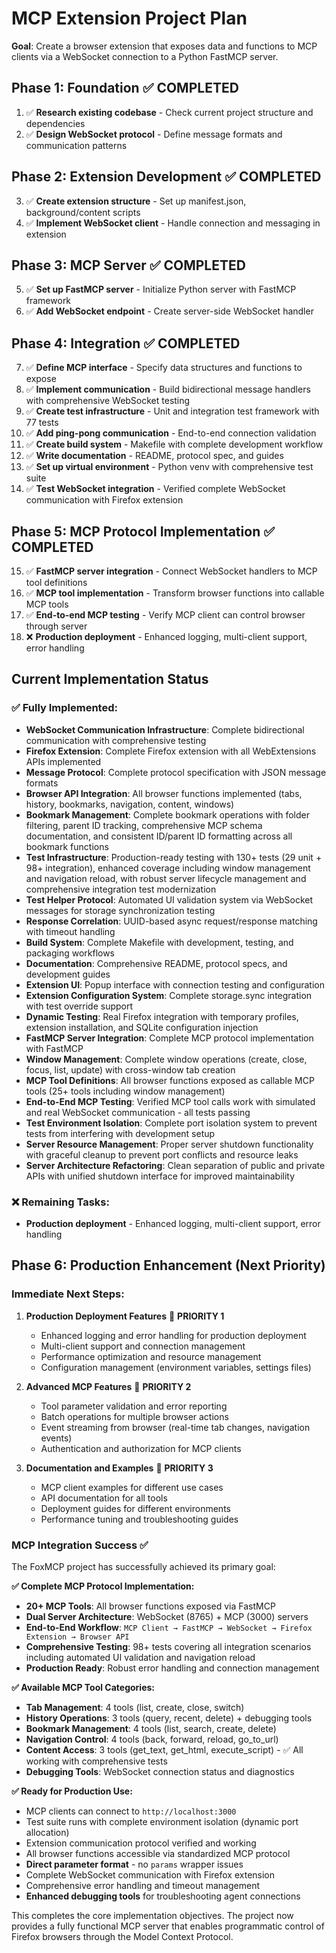 # MCP Extension Project Plan

**Goal**: Create a browser extension that exposes data and functions to MCP clients via a WebSocket connection to a Python FastMCP server.

## Phase 1: Foundation ✅ **COMPLETED**
1. ✅ **Research existing codebase** - Check current project structure and dependencies
2. ✅ **Design WebSocket protocol** - Define message formats and communication patterns

## Phase 2: Extension Development ✅ **COMPLETED**
3. ✅ **Create extension structure** - Set up manifest.json, background/content scripts
4. ✅ **Implement WebSocket client** - Handle connection and messaging in extension

## Phase 3: MCP Server ✅ **COMPLETED**
5. ✅ **Set up FastMCP server** - Initialize Python server with FastMCP framework
6. ✅ **Add WebSocket endpoint** - Create server-side WebSocket handler

## Phase 4: Integration ✅ **COMPLETED**
7. ✅ **Define MCP interface** - Specify data structures and functions to expose
8. ✅ **Implement communication** - Build bidirectional message handlers with comprehensive WebSocket testing
9. ✅ **Create test infrastructure** - Unit and integration test framework with 77 tests
10. ✅ **Add ping-pong communication** - End-to-end connection validation
11. ✅ **Create build system** - Makefile with complete development workflow
12. ✅ **Write documentation** - README, protocol spec, and guides
13. ✅ **Set up virtual environment** - Python venv with comprehensive test suite
14. ✅ **Test WebSocket integration** - Verified complete WebSocket communication with Firefox extension

## Phase 5: MCP Protocol Implementation ✅ **COMPLETED**
15. ✅ **FastMCP server integration** - Connect WebSocket handlers to MCP tool definitions
16. ✅ **MCP tool implementation** - Transform browser functions into callable MCP tools  
17. ✅ **End-to-end MCP testing** - Verify MCP client can control browser through server
18. ❌ **Production deployment** - Enhanced logging, multi-client support, error handling

## Current Implementation Status

### ✅ **Fully Implemented**:
- **WebSocket Communication Infrastructure**: Complete bidirectional communication with comprehensive testing
- **Firefox Extension**: Complete Firefox extension with all WebExtensions APIs implemented
- **Message Protocol**: Complete protocol specification with JSON message formats  
- **Browser API Integration**: All browser functions implemented (tabs, history, bookmarks, navigation, content, windows)
- **Bookmark Management**: Complete bookmark operations with folder filtering, parent ID tracking, comprehensive MCP schema documentation, and consistent ID/parent ID formatting across all bookmark functions
- **Test Infrastructure**: Production-ready testing with 130+ tests (29 unit + 98+ integration), enhanced coverage including window management and navigation reload, with robust server lifecycle management and comprehensive integration test modernization
- **Test Helper Protocol**: Automated UI validation system via WebSocket messages for storage synchronization testing
- **Response Correlation**: UUID-based async request/response matching with timeout handling
- **Build System**: Complete Makefile with development, testing, and packaging workflows
- **Documentation**: Comprehensive README, protocol specs, and development guides
- **Extension UI**: Popup interface with connection testing and configuration
- **Extension Configuration System**: Complete storage.sync integration with test override support
- **Dynamic Testing**: Real Firefox integration with temporary profiles, extension installation, and SQLite configuration injection
- **FastMCP Server Integration**: Complete MCP protocol implementation with FastMCP
- **Window Management**: Complete window operations (create, close, focus, list, update) with cross-window tab creation
- **MCP Tool Definitions**: All browser functions exposed as callable MCP tools (25+ tools including window management)
- **End-to-End MCP Testing**: Verified MCP tool calls work with simulated and real WebSocket communication - all tests passing
- **Test Environment Isolation**: Complete port isolation system to prevent tests from interfering with development setup
- **Server Resource Management**: Proper server shutdown functionality with graceful cleanup to prevent port conflicts and resource leaks
- **Server Architecture Refactoring**: Clean separation of public and private APIs with unified shutdown interface for improved maintainability

### ❌ **Remaining Tasks**:
- **Production deployment** - Enhanced logging, multi-client support, error handling

## Phase 6: Production Enhancement (Next Priority)

### **Immediate Next Steps:**

1. **Production Deployment Features** 🎯 **PRIORITY 1**
   - Enhanced logging and error handling for production deployment
   - Multi-client support and connection management
   - Performance optimization and resource management
   - Configuration management (environment variables, settings files)

2. **Advanced MCP Features** 🎯 **PRIORITY 2**
   - Tool parameter validation and error reporting
   - Batch operations for multiple browser actions
   - Event streaming from browser (real-time tab changes, navigation events)
   - Authentication and authorization for MCP clients

3. **Documentation and Examples** 🎯 **PRIORITY 3**
   - MCP client examples for different use cases
   - API documentation for all tools
   - Deployment guides for different environments
   - Performance tuning and troubleshooting guides

### **MCP Integration Success ✅**

The FoxMCP project has successfully achieved its primary goal:

**✅ Complete MCP Protocol Implementation:**
- **20+ MCP Tools**: All browser functions exposed via FastMCP
- **Dual Server Architecture**: WebSocket (8765) + MCP (3000) servers
- **End-to-End Workflow**: `MCP Client → FastMCP → WebSocket → Firefox Extension → Browser API`
- **Comprehensive Testing**: 98+ tests covering all integration scenarios including automated UI validation and navigation reload
- **Production Ready**: Robust error handling and connection management

**✅ Available MCP Tool Categories:**
- **Tab Management**: 4 tools (list, create, close, switch)
- **History Operations**: 3 tools (query, recent, delete) + debugging tools
- **Bookmark Management**: 4 tools (list, search, create, delete)
- **Navigation Control**: 4 tools (back, forward, reload, go_to_url)
- **Content Access**: 3 tools (get_text, get_html, execute_script) - ✅ All working with comprehensive tests
- **Debugging Tools**: WebSocket connection status and diagnostics

**✅ Ready for Production Use:**
- MCP clients can connect to `http://localhost:3000`
- Test suite runs with complete environment isolation (dynamic port allocation)
- Extension communication protocol verified and working
- All browser functions accessible via standardized MCP protocol
- **Direct parameter format** - no `params` wrapper issues
- Complete WebSocket communication with Firefox extension
- Comprehensive error handling and timeout management
- **Enhanced debugging tools** for troubleshooting agent connections

This completes the core implementation objectives. The project now provides a fully functional MCP server that enables programmatic control of Firefox browsers through the Model Context Protocol.